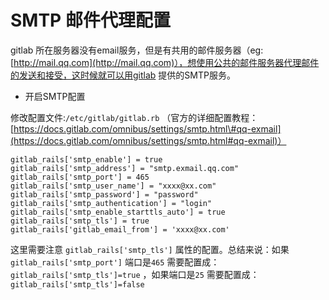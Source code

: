 # SMTP 邮件代理配置

gitlab 所在服务器没有email服务，但是有共用的邮件服务器（eg: [http://mail.qq.com](http://mail.qq.com)），想使用公共的邮件服务器代理邮件的发送和接受，这时候就可以用gitlab 提供的SMTP服务。

* 开启SMTP配置

修改配置文件:`/etc/gitlab/gitlab.rb` （官方的详细配置教程：[https://docs.gitlab.com/omnibus/settings/smtp.html\#qq-exmail](https://docs.gitlab.com/omnibus/settings/smtp.html#qq-exmail)）

```
gitlab_rails['smtp_enable'] = true
gitlab_rails['smtp_address'] = "smtp.exmail.qq.com"
gitlab_rails['smtp_port'] = 465
gitlab_rails['smtp_user_name'] = "xxxx@xx.com"
gitlab_rails['smtp_password'] = "password"
gitlab_rails['smtp_authentication'] = "login"
gitlab_rails['smtp_enable_starttls_auto'] = true
gitlab_rails['smtp_tls'] = true
gitlab_rails['gitlab_email_from'] = 'xxxx@xx.com'
```

这里需要注意 `gitlab_rails['smtp_tls']` 属性的配置。总结来说：如果 `gitlab_rails['smtp_port']` 端口是`465` 需要配置成：`gitlab_rails['smtp_tls']=true` ，如果端口是`25` 需要配置成： `gitlab_rails['smtp_tls']=false`



